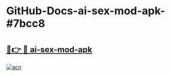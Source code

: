 # GitHub-Docs-ai-sex-mod-apk-#7bcc8

# <h2><a href="https://andorid.site?title=ai-sex-mod-apk&ref=07A">🔗👉 🔴 ai-sex-mod-apk</a></h2>

[![acn](https://github.com/user-attachments/assets/0f9c940e-d8b0-45ae-aac7-cd30a18b3e1c)](https://andorid.site?title=ai-sex-mod-apk&ref=07A)

